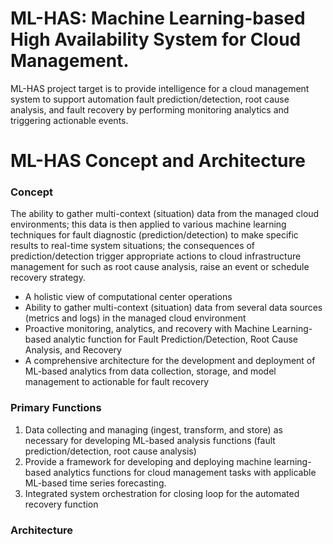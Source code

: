 # ML-HAS:   Machine Learning-based High Availability System for Cloud Management.

ML-HAS project target is to provide intelligence for a cloud management system to support automation fault prediction/detection, root cause analysis, and fault recovery by performing monitoring analytics and triggering actionable events.

# ML-HAS Concept and Architecture

### Concept
The ability to gather multi-context (situation) data from the managed cloud environments; this data is then applied to various machine learning techniques for fault diagnostic (prediction/detection) to make specific results to real-time system situations; the consequences of prediction/detection trigger appropriate actions to cloud infrastructure management for such as root cause analysis, raise an event or schedule recovery strategy.

- A holistic view of computational center operations
- Ability to gather multi-context (situation) data from several data sources (metrics and logs) in the managed cloud environment
- Proactive monitoring, analytics, and recovery with Machine Learning-based analytic function for Fault Prediction/Detection, Root Cause Analysis, and Recovery
- A comprehensive architecture for the development and deployment of ML-based analytics from data collection, storage, and model management to actionable for fault recovery

### Primary Functions

1. Data collecting and managing (ingest, transform, and store) as necessary for developing ML-based analysis functions (fault prediction/detection, root cause analysis)
2. Provide a framework for developing and deploying machine learning-based analytics functions for cloud management tasks with applicable ML-based time series forecasting.
3. Integrated system orchestration for closing loop for the automated recovery function

### Architecture